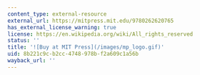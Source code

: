 ```yaml
---
content_type: external-resource
external_url: https://mitpress.mit.edu/9780262620765
has_external_license_warning: true
license: https://en.wikipedia.org/wiki/All_rights_reserved
status: ''
title: '![Buy at MIT Press](/images/mp_logo.gif)'
uid: 8b221c9c-b2cc-4748-978b-f2a609c1a56b
wayback_url: ''
---
```

